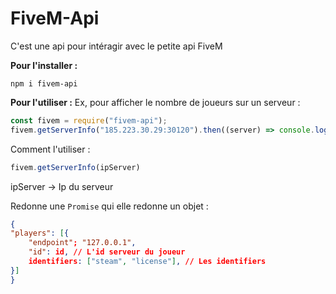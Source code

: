 # FiveM-Api
C'est une api pour intéragir avec le petite api FiveM

**Pour l'installer :**
```
npm i fivem-api
```
**Pour l'utiliser :**
Ex, pour afficher le nombre de joueurs sur un serveur : 
```javascript
const fivem = require("fivem-api");
fivem.getServerInfo("185.223.30.29:30120").then((server) => console.log(server.players.length))
```
Comment l'utiliser : 
```javascript
fivem.getServerInfo(ipServer)
```
ipServer -> Ip du serveur

Redonne une `Promise` qui elle redonne un objet :
```json
{
"players": [{
	"endpoint"; "127.0.0.1",
	"id": id, // L'id serveur du joueur
	identifiers: ["steam", "license"], // Les identifiers 
}]
}
```
<!--stackedit_data:
eyJoaXN0b3J5IjpbLTgwNjA5MzAwOCwxMzY2NzgzMTEzXX0=
-->